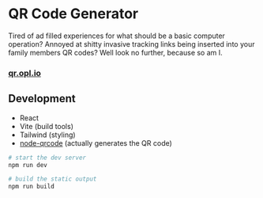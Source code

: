 # QR Code Generator

Tired of ad filled experiences for what should be a basic computer operation? Annoyed at shitty invasive tracking links being inserted into your family members QR codes? Well look no further, because so am I.

### [qr.opl.io](https://qr.opl.io/)

## Development

- React
- Vite (build tools)
- Tailwind (styling)
- [node-qrcode](https://github.com/soldair/node-qrcode) (actually generates the QR code)

```bash
# start the dev server
npm run dev

# build the static output
npm run build
```